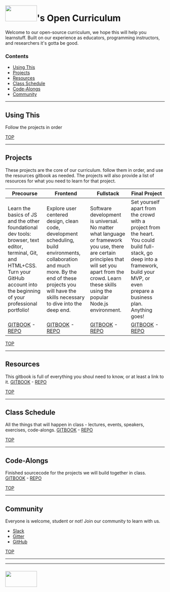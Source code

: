 # <a href="http://elewa.education/blog" target="_blank"><img src="https://user-images.githubusercontent.com/18554853/36629698-eb7ed6d0-1959-11e8-9a78-7acd2652186e.png" width="100" height="50"/></a>'s Open Curriculum

Welcome to our open-source curriculum, we hope this will help you learnstuff. Built on our experience as educators, programming instructors, and researchers it's gotta be good. 
### Contents
* [Using This](#using-this)
* [Projects](#projects)
* [Resources](#resources)
* [Class Schedule](#class-schedule)
* [Code-Alongs](#code-alongs)
* [Community](#community)

___

## Using This

Follow the projects in order

[TOP](#elewas-open-curriculum)

___
## Projects
These projects are the core of our curriculum.  follow them in order, and use the resources gitbook as needed. The projects will also provide a list of resources for what you need to learn for that project.

| Precourse | Frontend | Fullstack | Final Project |  
|---|---|---|---|
|Learn the basics of JS and the other foundational dev tools: browser, text editor, terminal, Git, and HTML+CSS.  Turn your GitHub account into the beginning of your professional portfolio! | Explore user centered design, clean code, development scheduling, build environments, collaboration and much more. By the end of these projects you will have the skills necessary to dive into the deep end.| Software development is universal.  No matter what language or framework you use, there are certain principles that will set you apart from the crowd.  Learn these skills using the popular Node.js environment. | Set yourself apart from the crowd with a project from the heart.  You could build full-stack, go deep into a framework, build your MVP, or even prepare a business plan.  Anything goes! |
|[GITBOOK](https://elewa-academy.github.io/April-Precourse) - [REPO](https://github.com/elewa-academy/April-Precourse)|[GITBOOK](https://elewa-academy.github.io/Frontend-Projects) - [REPO](https://github.com/elewa-academy/Frontend-Projects)|[GITBOOK](https://elewa-academy.github.io/Fullstack-Projects) - [REPO](https://github.com/elewa-academy/Fullstack-Projects)|[GITBOOK](https://elewa-academy.github.io/Final-Project-Resources) - [REPO](https://github.com/elewa-academy/Final-Project-Resources)|



[TOP](#elewas-open-curriculum)

___
## Resources
This gitbook is full of everything you shoul need to know, or at least a link to it.
[GITBOOK](https://elewa-academy.github.io/General-Resources) - [REPO](https://github.com/elewa-academy/General-Resources)

[TOP](#elewas-open-curriculum)

___
## Class Schedule
All the things that will happen in class - lectures, events, speakers, exercises, code-alongs.
[GITBOOK](https://elewa-academy.github.io/April-Schedule) - [REPO](https://github.com/elewa-academy/April-Schedule)

[TOP](#elewas-open-curriculum)

___
## Code-Alongs
Finished sourcecode for the projects we will build together in class.
[GITBOOK](https://elewa-academy.github.io/Code-Alongs) - [REPO](https://github.com/elewa-academy/Code-Alongs)

[TOP](#elewas-open-curriculum)

___
## Community
Everyone is welcome, student or not!  Join our community to learn with us.
* [Slack](https://join.slack.com/t/elewa-academy/shared_invite/enQtMjk4OTA3OTM1NjIwLTA2ZmQ0NDVhNjQxZWM2NjNhNmMyNmVhZGNhZmJmZTY1OWQ4Nzc0ZTkzZGE3NjdiYTYwYThlNzI3YTg2NGM5MGM)
* [Gitter](https://gitter.im/elewa-academy/Lobby)
* [GitHub](https://github.com/elewa-academy)

[TOP](#elewas-open-curriculum)

___
___
### <a href="http://elewa.education/blog" target="_blank"><img src="https://user-images.githubusercontent.com/18554853/36629698-eb7ed6d0-1959-11e8-9a78-7acd2652186e.png" width="100" height="50"/></a>